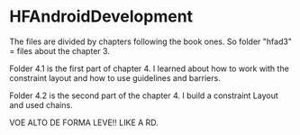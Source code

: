 # HFAndroidDevelopment

The files are divided by chapters following the book ones. 
So folder "hfad3" = files about the chapter 3.

Folder 4.1 is the first part of chapter 4.
I learned about how to work with the constraint layout and how to use guidelines and barriers. 

Folder 4.2 is the second part of the chapter 4.
I build a constraint Layout and used chains.

VOE ALTO DE FORMA LEVE!!
LIKE A RD.
